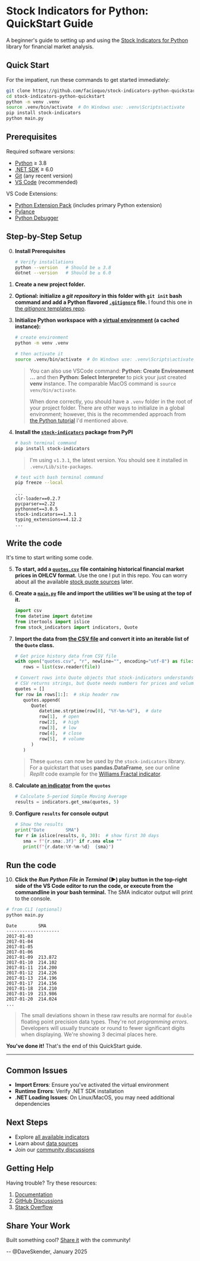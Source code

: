<!-- markdownlint-disable MD029 -->
# Stock Indicators for Python: QuickStart Guide

A beginner's guide to setting up and using the [Stock Indicators for Python](https://python.stockindicators.dev) library for financial market analysis.

## Quick Start

For the impatient, run these commands to get started immediately:

```bash
git clone https://github.com/facioquo/stock-indicators-python-quickstart.git
cd stock-indicators-python-quickstart
python -m venv .venv
source .venv/bin/activate  # On Windows use: .venv\Scripts\activate
pip install stock-indicators
python main.py
```

## Prerequisites

Required software versions:

- [Python](https://www.python.org/downloads) ≥ 3.8
- [.NET SDK](https://dotnet.microsoft.com/download) ≥ 6.0
- [Git](https://git-scm.com/download) (any recent version)
- [VS Code](https://code.visualstudio.com/download) (recommended)

VS Code Extensions:

- [Python Extension Pack](https://marketplace.visualstudio.com/items?itemName=donjayamanne.python-extension-pack) (includes primary Python extension)
- [Pylance](https://marketplace.visualstudio.com/items?itemName=ms-python.vscode-pylance)
- [Python Debugger](https://marketplace.visualstudio.com/items?itemName=ms-python.debugpy)

## Step-by-Step Setup

0. **Install Prerequisites**

   ```bash
   # Verify installations
   python --version   # Should be ≥ 3.8
   dotnet --version   # Should be ≥ 6.0
   ```

1. **Create a new project folder.**
2. **Optional: initialize a *git repository* in this folder with `git init` bash command and add a Python flavored [`.gitignore`](.gitignore) file.**  I found this one in [the *gitignore* templates repo](https://github.com/github/gitignore/blob/4488915eec0b3a45b5c63ead28f286819c0917de/Python.gitignore).
3. **Initialize Python workspace with a [virtual environment](https://docs.python.org/3/tutorial/venv.html#creating-virtual-environments) (a cached instance):**

   ```bash
   # create environment
   python -m venv .venv

   # then activate it
   source .venv/bin/activate  # On Windows use: .venv\Scripts\activate
   ```

   > You can also use VSCode command: **Python: Create Environment ...** and then **Python: Select Interpreter** to pick your just created **venv** instance.  The comparable MacOS command is `source venv/bin/activate`.
   >
   > When done correctly, you should have a `.venv` folder in the root of your project folder.  There are other ways to initialize in a global environment; however, this is the recommended approach from [the Python tutorial](https://code.visualstudio.com/docs/python/python-tutorial) I'd mentioned above.

4. **Install the [`stock-indicators`](https://pypi.org/project/stock-indicators) package from PyPI**

   ```bash
   # bash terminal command
   pip install stock-indicators
   ```

   > I'm using `v1.3.1`, the latest version.  You should see it installed in `.venv/Lib/site-packages`.

   ```bash
   # test with bash terminal command
   pip freeze --local
   ```

   ```console
   ...
   clr-loader==0.2.7
   pycparser==2.22
   pythonnet==3.0.5
   stock-indicators==1.3.1
   typing_extensions==4.12.2
   ...
   ```

## Write the code

It's time to start writing some code.

5. **To start, add a [`quotes.csv`](quotes.csv) file containing historical financial market prices in OHLCV format.**  Use the one I put in this repo.  You can worry about all the available [stock quote sources](https://github.com/DaveSkender/Stock.Indicators/discussions/579) later.

6. **Create a [`main.py`](main.py) file and import the utilities we'll be using at the top of it.**

   ```python
   import csv
   from datetime import datetime
   from itertools import islice
   from stock_indicators import indicators, Quote
   ```

7. **Import the data from [the CSV file](quotes.csv) and convert it into an iterable list of the `Quote` class.**

   ```python
   # Get price history data from CSV file
   with open("quotes.csv", "r", newline="", encoding="utf-8") as file:
      rows = list(csv.reader(file))

   # Convert rows into Quote objects that stock-indicators understands
   # CSV returns strings, but Quote needs numbers for prices and volume
   quotes = []
   for row in rows[1:]:  # skip header row
      quotes.append(
         Quote(
            datetime.strptime(row[0], "%Y-%m-%d"),  # date
            row[1],  # open
            row[2],  # high
            row[3],  # low
            row[4],  # close
            row[5],  # volume
         )
      )
   ```

   > These `quotes` can now be used by the `stock-indicators` library.  For a quickstart that uses **pandas.DataFrame**, see our online *ReplIt* code example for the [Williams Fractal indicator](https://replit.com/@daveskender/Stock-Indicators-for-Python-Williams-Fractal).

8. **Calculate [an indicator](https://python.stockindicators.dev/indicators/) from the `quotes`**

   ```python
   # Calculate 5-period Simple Moving Average
   results = indicators.get_sma(quotes, 5)
   ```

9. **Configure `results` for console output**

   ```python
   # Show the results
   print("Date        SMA")
   for r in islice(results, 0, 30):  # show first 30 days
      sma = f"{r.sma:.3f}" if r.sma else ""
      print(f"{r.date:%Y-%m-%d}  {sma}")
   ```

## Run the code

10. **Click the ***Run Python File in Terminal*** (&#9658;) play button in the top-right side of the VS Code editor to run the code, or execute from the commandline in your bash terminal.**  The SMA indicator output will print to the console.

   ```bash
   # from CLI (optional)
   python main.py
   ```

   ```console
   Date        SMA
   --------------------
   2017-01-03
   2017-01-04
   2017-01-05
   2017-01-06
   2017-01-09  213.872
   2017-01-10  214.102
   2017-01-11  214.200
   2017-01-12  214.226
   2017-01-13  214.196
   2017-01-17  214.156
   2017-01-18  214.210
   2017-01-19  213.986
   2017-01-20  214.024
   ...
   ```

   > The small deviations shown in these raw results are normal for `double` floating point precision data types.  They're not *programming errors*.  Developers will usually truncate or round to fewer significant digits when displaying.  We're showing 3 decimal places here.

**You've done it!**  That's the end of this QuickStart guide.

---

## Common Issues

- **Import Errors**: Ensure you've activated the virtual environment
- **Runtime Errors**: Verify .NET SDK installation
- **.NET Loading Issues**: On Linux/MacOS, you may need additional dependencies

## Next Steps

- Explore [all available indicators](https://python.stockindicators.dev/indicators/)
- Learn about [data sources](https://github.com/DaveSkender/Stock.Indicators/discussions/579)
- Join our [community discussions](https://github.com/DaveSkender/Stock.Indicators/discussions)

## Getting Help

Having trouble? Try these resources:

1. [Documentation](https://python.stockindicators.dev)
2. [GitHub Discussions](https://github.com/DaveSkender/Stock.Indicators/discussions)
3. [Stack Overflow](https://stackoverflow.com/questions/tagged/stock-indicators)

## Share Your Work

Built something cool? [Share it](https://github.com/DaveSkender/Stock.Indicators/discussions/categories/show-and-tell) with the community!

-- @DaveSkender, January 2025
